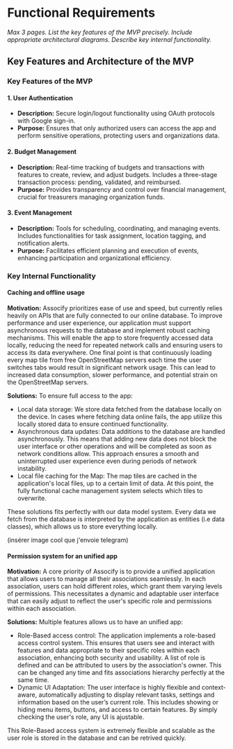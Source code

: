 # Functional Requirements

*Max 3 pages.*
*List the key features of the MVP precisely.*
*Include appropriate architectural diagrams.*
*Describe key internal functionality.*

## Key Features and Architecture of the MVP

### Key Features of the MVP

#### 1. User Authentication
- **Description:** Secure login/logout functionality using OAuth protocols with Google sign-in.
- **Purpose:** Ensures that only authorized users can access the app and perform sensitive operations, protecting users and organizations data.

#### 2. Budget Management
- **Description:** Real-time tracking of budgets and transactions with features to create, review, and adjust budgets. Includes a three-stage transaction process: pending, validated, and reimbursed.
- **Purpose:** Provides transparency and control over financial management, crucial for treasurers managing organization funds.

#### 3. Event Management
- **Description:** Tools for scheduling, coordinating, and managing events. Includes functionalities for task assignment, location tagging, and notification alerts.
- **Purpose:** Facilitates efficient planning and execution of events, enhancing participation and organizational efficiency.

### Key Internal Functionality

#### Caching and offline usage
**Motivation:** Assocify prioritizes ease of use and speed, but currently relies heavily on APIs that are fully connected to our online database. To improve performance and user experience, our application must support asynchronous requests to the database and implement robust caching mechanisms. This will enable the app to store frequently accessed data locally, reducing the need for repeated network calls and ensuring users to access its data everywhere. One final point is that continuously loading every map tile from free OpenStreetMap servers each time the user switches tabs would result in significant network usage. This can lead to increased data consumption, slower performance, and potential strain on the OpenStreetMap servers.

**Solutions:** To ensure full access to the app:
- Local data storage: We store data fetched from the database locally on the device. In cases where fetching data online fails, the app utilize this locally stored data to ensure continued functionality.
- Asynchronous data updates: Data additions to the database are handled asynchronously. This means that adding new data does not block the user interface or other operations and will be completed as soon as network conditions allow. This approach ensures a smooth and uninterrupted user experience even during periods of network instability.
- Local file caching for the Map: The map tiles are cached in the application's local files, up to a certain limit of data. At this point, the fully functional cache management system selects which tiles to overwrite.

These solutions fits perfectly with our data model system. Every data we fetch from the database is interpreted by the application as entities (i.e data classes), which allows us to store everything locally.

(insérer image cool que j'envoie telegram)

#### Permission system for an unified app
**Motivation:** A core priority of Assocify is to provide a unified application that allows users to manage all their associations seamlessly. In each association, users can hold different roles, which grant them varying levels of permissions. This necessitates a dynamic and adaptable user interface that can easily adjust to reflect the user's specific role and permissions within each association.

**Solutions:** Multiple features allows us to have an unified app:
- Role-Based access control: The application implements a role-based access control system. This ensures that users see and interact with features and data appropriate to their specific roles within each association, enhancing both security and usability. A list of role is defined and can be attributed to users by the association's owner. This can be changed any time and fits associations hierarchy perfectly at the same time.
- Dynamic UI Adaptation: The user interface is highly flexible and context-aware, automatically adjusting to display relevant tasks, settings and information based on the user’s current role. This includes showing or hiding menu items, buttons, and access to certain features. By simply checking the user's role, any UI is ajustable.

This Role-Based access system is extremely flexible and scalable as the user role is stored in the database and can be retrived quickly. 
